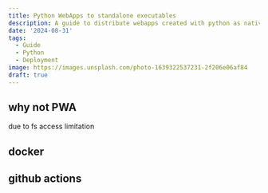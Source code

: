 ```yaml
---
title: Python WebApps to standalone executables
description: A guide to distribute webapps created with python as native desktop apps
date: '2024-08-31'
tags:
  - Guide
  - Python
  - Deployment
image: https://images.unsplash.com/photo-1639322537231-2f206e06af84
draft: true
---
```


<script>
  import Mermaid from '$lib/components/markdown/mermaid.svelte';
</script>

## why not PWA
due to fs access limitation

## docker

## github actions

